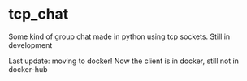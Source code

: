 # tcp_chat
Some kind of group chat made in python using tcp sockets. Still in development

Last update: moving to docker!
Now the client is in docker, still not in docker-hub
